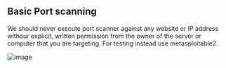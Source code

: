 ## Basic Port scanning 
We should never execute port scanner against any website or IP address withour explicit, written permission from the owner of the server or computer that you are targeting. For testing instead use metasploitable2.

![image](https://github.com/Hitman-lab/Python_PortScanner/assets/52199294/b7a19cdd-6276-4fd4-a693-968a978d6a29)
